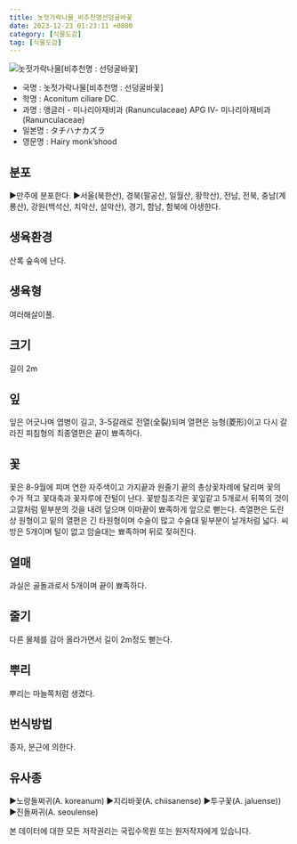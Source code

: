 ```yaml
---
title: 놋젓가락나물_비추천명선덩굴바꽃
date: 2023-12-23 01:23:11 +0800
category: [식물도감]
tag: [식물도감]
---
```




![놋젓가락나물[비추천명 : 선덩굴바꽃]](/fileUpload/plants/basic/Ranunculaceae/Aconitum/1626/1_th2.JPG)
- 국명 : 놋젓가락나물[비추천명 : 선덩굴바꽃]
- 학명 : Aconitum ciliare DC.
- 과명 : 앵글러 - 미나리아재비과 (Ranunculaceae) APG Ⅳ- 미나리아재비과 (Ranunculaceae)
- 일본명 : タチハナカズラ
- 영문명 : Hairy monk’shood


## 분포
▶만주에 분포한다.▶서울(북한산), 경북(팔공산, 일월산, 황학산), 전남, 전북, 충남(계룡산), 강원(백석산, 치악산, 설악산), 경기, 함남, 함북에 야생한다.
## 생육환경
산록 숲속에 난다.
## 생육형
여러해살이풀.
## 크기
길이 2m
## 잎
잎은 어긋나며 엽병이 길고, 3-5갈래로 전열(全裂)되며 열편은 능형(菱形)이고 다시 갈라진 피침형의 최종열편은 끝이 뾰족하다.
## 꽃
꽃은 8-9월에 피며 연한 자주색이고 가지끝과 원줄기 끝의 총상꽃차례에 달리며 꽃의 수가 적고 꽃대축과 꽃자루에 잔털이 난다. 꽃받침조각은 꽃잎같고 5개로서 뒤쪽의 것이 고깔처럼 밑부분의 것을 내려 덮으며 이마끝이 뾰족하게 앞으로 뻗는다. 측열편은 도란상 원형이고 밑의 열편은 긴 타원형이며 수술이 많고 수술대 밑부분이 날개처럼 넓다. 씨방은 5개이며 털이 없고 암술대는 뾰족하며 뒤로 젖혀진다.
## 열매
과실은 골돌과로서 5개이며 끝이 뾰족하다.
## 줄기
다른 물체를 감아 올라가면서 길이 2m정도 뻗는다.
## 뿌리
뿌리는 마늘쪽처럼 생겼다.
## 번식방법
종자, 분근에 의한다.
## 유사종
▶노랑돌쩌귀(A. koreanum) ▶지리바꽃(A. chiisanense) ▶투구꽃(A. jaluense)) ▶진돌쩌귀(A. seoulense)






본 데이터에 대한 모든 저작권리는 국립수목원 또는 원저작자에게 있습니다.

